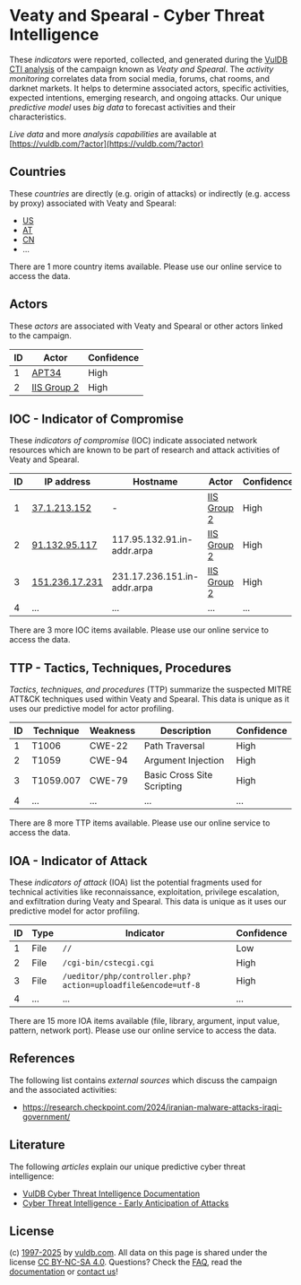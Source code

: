 # Veaty and Spearal - Cyber Threat Intelligence

These _indicators_ were reported, collected, and generated during the [VulDB CTI analysis](https://vuldb.com/?kb.cti) of the campaign known as _Veaty and Spearal_. The _activity monitoring_ correlates data from social media, forums, chat rooms, and darknet markets. It helps to determine associated actors, specific activities, expected intentions, emerging research, and ongoing attacks. Our unique _predictive model_ uses _big data_ to forecast activities and their characteristics.

_Live data_ and more _analysis capabilities_ are available at [https://vuldb.com/?actor](https://vuldb.com/?actor)

## Countries

These _countries_ are directly (e.g. origin of attacks) or indirectly (e.g. access by proxy) associated with Veaty and Spearal:

* [US](https://vuldb.com/?country.us)
* [AT](https://vuldb.com/?country.at)
* [CN](https://vuldb.com/?country.cn)
* ...

There are 1 more country items available. Please use our online service to access the data.

## Actors

These _actors_ are associated with Veaty and Spearal or other actors linked to the campaign.

ID | Actor | Confidence
-- | ----- | ----------
1 | [APT34](https://vuldb.com/?actor.apt34) | High
2 | [IIS Group 2](https://vuldb.com/?actor.iis_group_2) | High

## IOC - Indicator of Compromise

These _indicators of compromise_ (IOC) indicate associated network resources which are known to be part of research and attack activities of Veaty and Spearal.

ID | IP address | Hostname | Actor | Confidence
-- | ---------- | -------- | ----- | ----------
1 | [37.1.213.152](https://vuldb.com/?ip.37.1.213.152) | - | [IIS Group 2](https://vuldb.com/?actor.iis_group_2) | High
2 | [91.132.95.117](https://vuldb.com/?ip.91.132.95.117) | 117.95.132.91.in-addr.arpa | [IIS Group 2](https://vuldb.com/?actor.iis_group_2) | High
3 | [151.236.17.231](https://vuldb.com/?ip.151.236.17.231) | 231.17.236.151.in-addr.arpa | [IIS Group 2](https://vuldb.com/?actor.iis_group_2) | High
4 | ... | ... | ... | ...

There are 3 more IOC items available. Please use our online service to access the data.

## TTP - Tactics, Techniques, Procedures

_Tactics, techniques, and procedures_ (TTP) summarize the suspected MITRE ATT&CK techniques used within Veaty and Spearal. This data is unique as it uses our predictive model for actor profiling.

ID | Technique | Weakness | Description | Confidence
-- | --------- | -------- | ----------- | ----------
1 | T1006 | CWE-22 | Path Traversal | High
2 | T1059 | CWE-94 | Argument Injection | High
3 | T1059.007 | CWE-79 | Basic Cross Site Scripting | High
4 | ... | ... | ... | ...

There are 8 more TTP items available. Please use our online service to access the data.

## IOA - Indicator of Attack

These _indicators of attack_ (IOA) list the potential fragments used for technical activities like reconnaissance, exploitation, privilege escalation, and exfiltration during Veaty and Spearal. This data is unique as it uses our predictive model for actor profiling.

ID | Type | Indicator | Confidence
-- | ---- | --------- | ----------
1 | File | `//` | Low
2 | File | `/cgi-bin/cstecgi.cgi` | High
3 | File | `/ueditor/php/controller.php?action=uploadfile&encode=utf-8` | High
4 | ... | ... | ...

There are 15 more IOA items available (file, library, argument, input value, pattern, network port). Please use our online service to access the data.

## References

The following list contains _external sources_ which discuss the campaign and the associated activities:

* https://research.checkpoint.com/2024/iranian-malware-attacks-iraqi-government/

## Literature

The following _articles_ explain our unique predictive cyber threat intelligence:

* [VulDB Cyber Threat Intelligence Documentation](https://vuldb.com/?kb.cti)
* [Cyber Threat Intelligence - Early Anticipation of Attacks](https://www.scip.ch/en/?labs.20201022)

## License

(c) [1997-2025](https://vuldb.com/?kb.changelog) by [vuldb.com](https://vuldb.com/?kb.about). All data on this page is shared under the license [CC BY-NC-SA 4.0](https://creativecommons.org/licenses/by-nc-sa/4.0/). Questions? Check the [FAQ](https://vuldb.com/?kb.faq), read the [documentation](https://vuldb.com/?kb) or [contact us](https://vuldb.com/?contact)!
